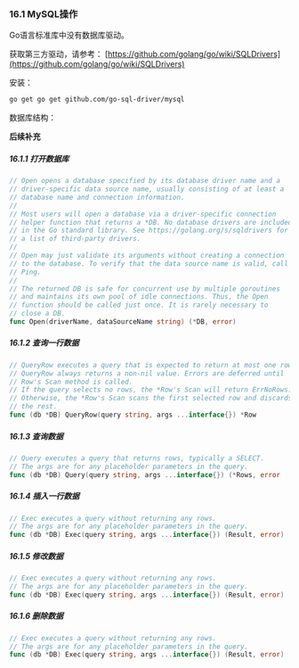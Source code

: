 ### 16.1 MySQL操作

Go语言标准库中没有数据库驱动。

获取第三方驱动，请参考： [https://github.com/golang/go/wiki/SQLDrivers](https://github.com/golang/go/wiki/SQLDrivers)

安装：

```bash
go get go get github.com/go-sql-driver/mysql
```

数据库结构：

**后续补充**

##### 16.1.1 打开数据库

```go
// Open opens a database specified by its database driver name and a
// driver-specific data source name, usually consisting of at least a
// database name and connection information.
//
// Most users will open a database via a driver-specific connection
// helper function that returns a *DB. No database drivers are included
// in the Go standard library. See https://golang.org/s/sqldrivers for
// a list of third-party drivers.
//
// Open may just validate its arguments without creating a connection
// to the database. To verify that the data source name is valid, call
// Ping.
//
// The returned DB is safe for concurrent use by multiple goroutines
// and maintains its own pool of idle connections. Thus, the Open
// function should be called just once. It is rarely necessary to
// close a DB.
func Open(driverName, dataSourceName string) (*DB, error)
```

##### 16.1.2 查询一行数据

```go
// QueryRow executes a query that is expected to return at most one row.
// QueryRow always returns a non-nil value. Errors are deferred until
// Row's Scan method is called.
// If the query selects no rows, the *Row's Scan will return ErrNoRows.
// Otherwise, the *Row's Scan scans the first selected row and discards
// the rest.
func (db *DB) QueryRow(query string, args ...interface{}) *Row
```

##### 16.1.3 查询数据

```go
// Query executes a query that returns rows, typically a SELECT.
// The args are for any placeholder parameters in the query.
func (db *DB) Query(query string, args ...interface{}) (*Rows, error
```

##### 16.1.4 插入一行数据

```go
// Exec executes a query without returning any rows.
// The args are for any placeholder parameters in the query.
func (db *DB) Exec(query string, args ...interface{}) (Result, error)
```

##### 16.1.5 修改数据

```go
// Exec executes a query without returning any rows.
// The args are for any placeholder parameters in the query.
func (db *DB) Exec(query string, args ...interface{}) (Result, error)
```

##### 16.1.6 删除数据

```go
// Exec executes a query without returning any rows.
// The args are for any placeholder parameters in the query.
func (db *DB) Exec(query string, args ...interface{}) (Result, error)
```



